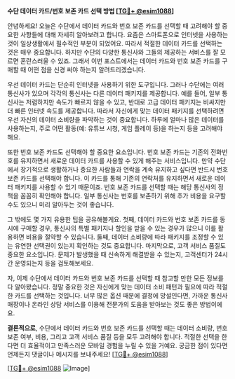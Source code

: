 **수단 데이터 카드/번호 보존 카드 선택 방법 [[TG💪+ @esim1088](https://t.me/s/esim1088)]**

안녕하세요! 오늘은 수단에서 데이터 카드와 번호 보존 카드를 선택할 때 고려해야 할 중요한 사항들에 대해 자세히 알아보려고 합니다. 요즘은 스마트폰으로 인터넷을 사용하는 것이 일상생활에서 필수적인 부분이 되었어요. 따라서 적절한 데이터 카드를 선택하는 것은 매우 중요합니다. 하지만 수단의 다양한 통신사와 그들의 제공하는 서비스를 잘 모르면 혼란스러울 수 있죠. 그래서 이번 포스트에서는 데이터 카드와 번호 보존 카드를 구매할 때 어떤 점을 신경 써야 하는지 알려드리겠습니다.

우선 데이터 카드는 단순히 인터넷을 사용하기 위한 도구입니다. 그러나 수단에는 여러 통신사가 있으며 각각의 통신사는 다른 데이터 패키지를 제공합니다. 예를 들어, 일부 통신사는 저렴하지만 속도가 빠르지 않을 수 있고, 반대로 고급 데이터 패키지는 비싸지만 더 빠른 인터넷 속도를 제공합니다. 따라서 자신에게 맞는 데이터 패키지를 선택하려면 우선 자신의 데이터 소비량을 파악하는 것이 중요합니다. 하루에 얼마나 많은 데이터를 사용하는지, 주로 어떤 활동(예: 유튜브 시청, 게임 플레이 등)을 하는지 등을 고려해야 해요.

또한 번호 보존 카드도 선택해야 할 중요한 요소입니다. 번호 보존 카드는 기존의 전화번호를 유지하면서 새로운 데이터 카드를 사용할 수 있게 해주는 서비스입니다. 만약 수단에서 장기적으로 생활하거나 중요한 사람들과 연락을 계속 유지하고 싶다면 반드시 번호 보존 카드를 선택해야 합니다. 이 카드를 통해 기존의 연락처를 유지하면서 새로운 데이터 패키지를 사용할 수 있기 때문이죠. 번호 보존 카드를 선택할 때는 해당 통신사의 정책을 꼼꼼히 확인해야 합니다. 일부 통신사는 번호를 보존하기 위해 추가 비용을 요구할 수도 있으니 미리 알아두는 것이 좋습니다.

그 밖에도 몇 가지 유용한 팁을 공유해볼게요. 첫째, 데이터 카드와 번호 보존 카드를 동시에 구매할 경우, 통신사의 특별 패키지나 할인을 받을 수 있는 경우가 많으니 이를 활용하면 비용을 절약할 수 있습니다. 둘째, 데이터 소비량에 따라 패키지를 조정할 수 있는 유연한 선택권이 있는지 확인하는 것도 중요합니다. 마지막으로, 고객 서비스 품질도 중요한 요소입니다. 문제가 발생했을 때 신속하게 해결받을 수 있는지, 고객센터가 24시간 운영되는지 등을 검토해보세요.

자, 이제 수단에서 데이터 카드와 번호 보존 카드를 선택할 때 참고할 만한 모든 정보를 다 알아봤습니다. 정말 중요한 것은 자신에게 맞는 데이터 소비 패턴과 필요에 따라 적절한 카드를 선택하는 것입니다. 너무 많은 옵션 때문에 결정에 망설인다면, 가까운 통신사 매장이나 온라인 상담 서비스를 이용해 전문가의 도움을 받아보는 것도 좋은 방법이에요.

**결론적으로**, 수단에서 데이터 카드와 번호 보존 카드를 선택할 때는 데이터 소비량, 번호 보존 여부, 비용, 그리고 고객 서비스 품질 등을 모두 고려해야 합니다. 적절한 선택을 한다면 더 효율적이고 만족스러운 모바일 경험을 누릴 수 있을 거예요. 궁금한 점이 있다면 언제든지 댓글이나 메시지를 보내주세요! [[TG💪+ @esim1088](https://t.me/s/esim1088)]

[[TG💪+ @esim1088](https://t.me/s/esim1088) ![Image](https://i.postimg.cc/Y0z9fWf4/image.png)]
